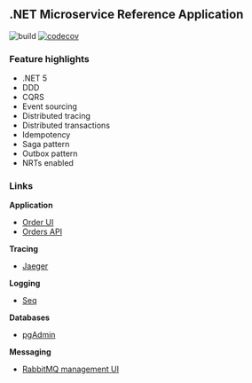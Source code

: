 ## .NET Microservice Reference Application 

![build](https://github.com/jbw/TooBigToFailBurgerShop/workflows/Build/badge.svg?branch=main)
[![codecov](https://codecov.io/gh/jbw/TooBigToFailBurgerShop/branch/main/graph/badge.svg?token=4FB88IONQC)](https://codecov.io/gh/jbw/TooBigToFailBurgerShop)

### Feature highlights
* .NET 5
* DDD
* CQRS
* Event sourcing
* Distributed tracing
* Distributed transactions
* Idempotency
* Saga pattern
* Outbox pattern
* NRTs enabled

### Links

**Application**
* [Order UI](https://localhost:6968/)
* [Orders API](http://localhost:6969/swagger/index.html)

**Tracing**
* [Jaeger](http://localhost:16686/)

**Logging**
* [Seq](http://localhost:8033)

**Databases**
* [pgAdmin](http://localhost:6541)

**Messaging**
* [RabbitMQ management UI](http://localhost:15672)

